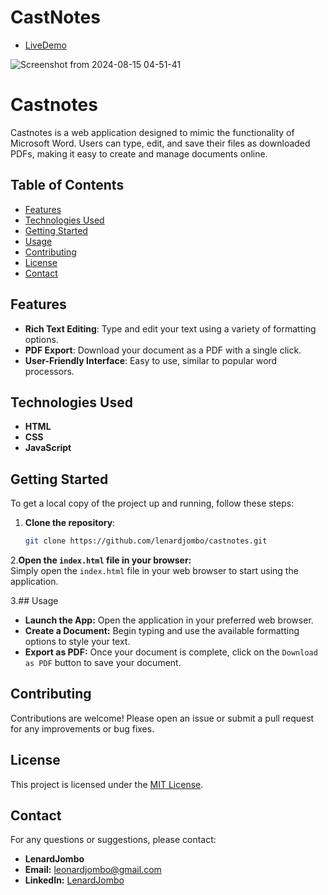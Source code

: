 # CastNotes
- [LiveDemo](https://castnotes.netlify.app/)


![Screenshot from 2024-08-15 04-51-41](https://github.com/user-attachments/assets/c4773d75-e2cd-460f-ac6f-fe7fbcbf28bd)
# Castnotes

Castnotes is a web application designed to mimic the functionality of Microsoft Word. Users can type, edit, and save their files as downloaded PDFs, making it easy to create and manage documents online.

## Table of Contents

- [Features](#features)
- [Technologies Used](#technologies-used)
- [Getting Started](#getting-started)
- [Usage](#usage)
- [Contributing](#contributing)
- [License](#license)
- [Contact](#contact)

## Features

- **Rich Text Editing**: Type and edit your text using a variety of formatting options.
- **PDF Export**: Download your document as a PDF with a single click.
- **User-Friendly Interface**: Easy to use, similar to popular word processors.

## Technologies Used

- **HTML**
- **CSS**
- **JavaScript**

## Getting Started

To get a local copy of the project up and running, follow these steps:

1. **Clone the repository**:  
   ```bash
   git clone https://github.com/lenardjombo/castnotes.git
2.**Open the `index.html` file in your browser:**  
Simply open the `index.html` file in your web browser to start using the application.

3.## Usage

- **Launch the App:** Open the application in your preferred web browser.
- **Create a Document:** Begin typing and use the available formatting options to style your text.
- **Export as PDF:** Once your document is complete, click on the `Download as PDF` button to save your document.

## Contributing

Contributions are welcome! Please open an issue or submit a pull request for any improvements or bug fixes.

## License

This project is licensed under the [MIT License](LICENSE).

## Contact

For any questions or suggestions, please contact:

- **LenardJombo**
- **Email:** leonardjombo@gmail.com
- **LinkedIn:** [LenardJombo](https://www.linkedin.com/in/leonard-jombo-7063a3254/)

